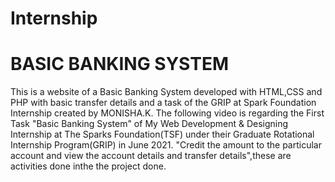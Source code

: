 # Internship
# BASIC BANKING SYSTEM
This is a website of a Basic Banking System developed with HTML,CSS and PHP with basic transfer details and a task of the GRIP at Spark Foundation Internship created by MONISHA.K.
The following video is regarding the First Task "Basic Banking System" of My Web Development & Designing Internship at The Sparks Foundation(TSF) under their Graduate Rotational Internship Program(GRIP) in June 2021.
"Credit the amount to the particular account and view the account details and transfer details",these are  activities done inthe  the project done.
